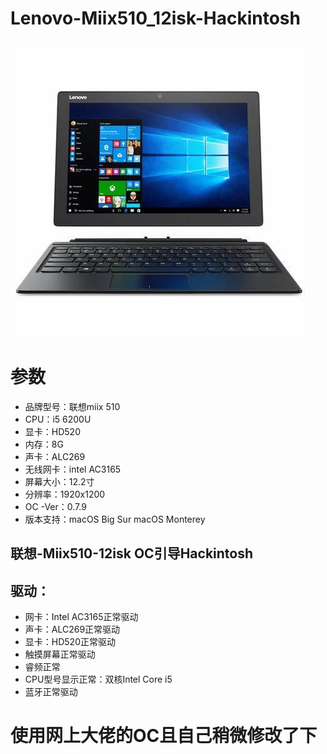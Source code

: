 # Lenovo-Miix510_12isk-Hackintosh
![avatar](img/miix510.jpg)

# 参数
* 品牌型号：联想miix 510
* CPU：i5 6200U
* 显卡：HD520
* 内存：8G
* 声卡：ALC269
* 无线网卡：intel AC3165
* 屏幕大小：12.2寸
* 分辨率：1920x1200
* OC -Ver：0.7.9
* 版本支持：macOS Big Sur macOS Monterey

## 联想-Miix510-12isk OC引导Hackintosh
## 驱动：
* 网卡：Intel AC3165正常驱动
* 声卡：ALC269正常驱动
* 显卡：HD520正常驱动
* 触摸屏幕正常驱动
* 睿频正常
* CPU型号显示正常：双核Intel Core i5
* 蓝牙正常驱动

# 使用网上大佬的OC且自己稍微修改了下

